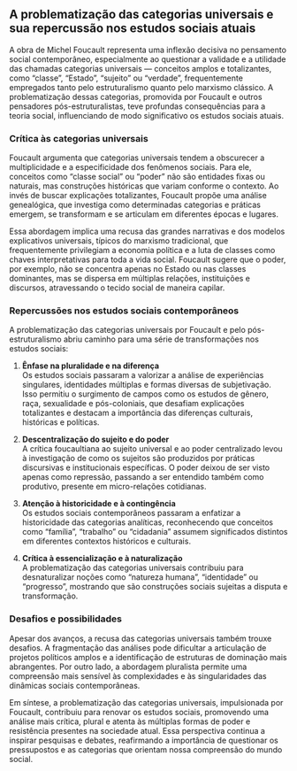 
## A problematização das categorias universais e sua repercussão nos estudos sociais atuais

A obra de Michel Foucault representa uma inflexão decisiva no pensamento social contemporâneo, especialmente ao questionar a validade e a utilidade das chamadas categorias universais — conceitos amplos e totalizantes, como “classe”, “Estado”, “sujeito” ou “verdade”, frequentemente empregados tanto pelo estruturalismo quanto pelo marxismo clássico. A problematização dessas categorias, promovida por Foucault e outros pensadores pós-estruturalistas, teve profundas consequências para a teoria social, influenciando de modo significativo os estudos sociais atuais.

### Crítica às categorias universais

Foucault argumenta que categorias universais tendem a obscurecer a multiplicidade e a especificidade dos fenômenos sociais. Para ele, conceitos como “classe social” ou “poder” não são entidades fixas ou naturais, mas construções históricas que variam conforme o contexto. Ao invés de buscar explicações totalizantes, Foucault propõe uma análise genealógica, que investiga como determinadas categorias e práticas emergem, se transformam e se articulam em diferentes épocas e lugares.

Essa abordagem implica uma recusa das grandes narrativas e dos modelos explicativos universais, típicos do marxismo tradicional, que frequentemente privilegiam a economia política e a luta de classes como chaves interpretativas para toda a vida social. Foucault sugere que o poder, por exemplo, não se concentra apenas no Estado ou nas classes dominantes, mas se dispersa em múltiplas relações, instituições e discursos, atravessando o tecido social de maneira capilar.

### Repercussões nos estudos sociais contemporâneos

A problematização das categorias universais por Foucault e pelo pós-estruturalismo abriu caminho para uma série de transformações nos estudos sociais:

1. **Ênfase na pluralidade e na diferença**  
   Os estudos sociais passaram a valorizar a análise de experiências singulares, identidades múltiplas e formas diversas de subjetivação. Isso permitiu o surgimento de campos como os estudos de gênero, raça, sexualidade e pós-coloniais, que desafiam explicações totalizantes e destacam a importância das diferenças culturais, históricas e políticas.

2. **Descentralização do sujeito e do poder**  
   A crítica foucaultiana ao sujeito universal e ao poder centralizado levou à investigação de como os sujeitos são produzidos por práticas discursivas e institucionais específicas. O poder deixou de ser visto apenas como repressão, passando a ser entendido também como produtivo, presente em micro-relações cotidianas.

3. **Atenção à historicidade e à contingência**  
   Os estudos sociais contemporâneos passaram a enfatizar a historicidade das categorias analíticas, reconhecendo que conceitos como “família”, “trabalho” ou “cidadania” assumem significados distintos em diferentes contextos históricos e culturais.

4. **Crítica à essencialização e à naturalização**  
   A problematização das categorias universais contribuiu para desnaturalizar noções como “natureza humana”, “identidade” ou “progresso”, mostrando que são construções sociais sujeitas a disputa e transformação.

### Desafios e possibilidades

Apesar dos avanços, a recusa das categorias universais também trouxe desafios. A fragmentação das análises pode dificultar a articulação de projetos políticos amplos e a identificação de estruturas de dominação mais abrangentes. Por outro lado, a abordagem pluralista permite uma compreensão mais sensível às complexidades e às singularidades das dinâmicas sociais contemporâneas.

Em síntese, a problematização das categorias universais, impulsionada por Foucault, contribuiu para renovar os estudos sociais, promovendo uma análise mais crítica, plural e atenta às múltiplas formas de poder e resistência presentes na sociedade atual. Essa perspectiva continua a inspirar pesquisas e debates, reafirmando a importância de questionar os pressupostos e as categorias que orientam nossa compreensão do mundo social.
```
